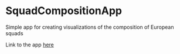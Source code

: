 # SquadCompositionApp

Simple app for creating visualizations of the composition of European squads

Link to the app [here](https://harshkrishna.shinyapps.io/SquadCompositionApp/)
